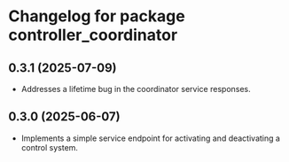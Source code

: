 # Changelog for package controller_coordinator

## 0.3.1 (2025-07-09)

- Addresses a lifetime bug in the coordinator service responses.

## 0.3.0 (2025-06-07)

- Implements a simple service endpoint for activating and deactivating a
  control system.
